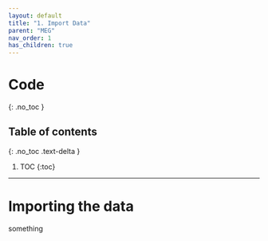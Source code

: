```yaml
---
layout: default
title: "1. Import Data"
parent: "MEG"
nav_order: 1
has_children: true
---
```


# Code
{: .no_toc }

## Table of contents
{: .no_toc .text-delta }

1. TOC
{:toc}

---

# Importing the data

something
